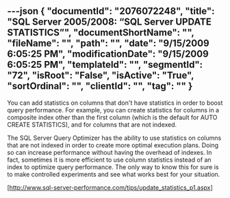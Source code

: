 ---json
{
  "documentId": "2076072248",
  "title": "SQL Server 2005/2008: “SQL Server UPDATE STATISTICS”",
  "documentShortName": "",
  "fileName": "",
  "path": "",
  "date": "9/15/2009 6:05:25 PM",
  "modificationDate": "9/15/2009 6:05:25 PM",
  "templateId": "",
  "segmentId": "72",
  "isRoot": "False",
  "isActive": "True",
  "sortOrdinal": "",
  "clientId": "",
  "tag": ""
}
---

You can add statistics on columns that don't have statistics in order to boost query performance. For example, you can create statistics for columns in a composite index other than the first column (which is the default for AUTO CREATE STATISTICS), and for columns that are not indexed.

The SQL Server Query Optimizer has the ability to use statistics on columns that are not indexed in order to create more optimal execution plans. Doing so can increase performance without having the overhead of indexes. In fact, sometimes it is more efficient to use column statistics instead of an index to optimize query performance. The only way to know this for sure is to make controlled experiments and see what works best for your situation.

[http://www.sql-server-performance.com/tips/update_statistics_p1.aspx]
